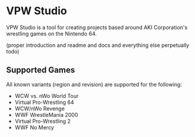 VPW Studio
==========
VPW Studio is a tool for creating projects based around AKI Corporation's
wrestling games on the Nintendo 64.

(proper introduction and readme and docs and everything else perpetually todo)

Supported Games
---------------
All known variants (region and revision) are supported for the following:
- WCW vs. nWo World Tour
- Virtual Pro-Wrestling 64
- WCW/nWo Revenge
- WWF WrestleMania 2000
- Virtual Pro-Wrestling 2
- WWF No Mercy
